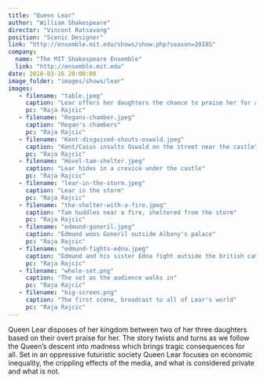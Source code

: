 ```yaml
---
title: "Queen Lear"
author: "William Shakespeare"
director: "Vincent Ratsavong"
position: "Scenic Designer"
link: "http://ensemble.mit.edu/shows/show.php?season=2018S"
company:
  name: "The MIT Shakespeare Ensemble"
  link: "http://ensemble.mit.edu"
date: 2018-03-16 20:00:00
image_folder: "images/shows/lear"
images:
   - filename: "table.jpeg"
     caption: "Lear offers her daughters the chance to praise her for a slice of the Kingdom, in a public, broadcast setting."
     pc: "Raja Rajcic"
   - filename: "Regans-chamber.jpeg"
     caption: "Regan's chambers"
     pc: "Raja Rajcic"
   - filename: "Kent-disguised-shouts-oswald.jpeg"
     caption: "Kent/Caius insults Oswald on the street near the castle"
     pc: "Raja Rajcic"
   - filename: "Hovel-tam-shelter.jpeg"
     caption: "Lear hides in a crevice under the castle"
     pc: "Raja Rajcic"
   - filename: "lear-in-the-storm.jpeg"
     caption: "Lear in the storm"
     pc: "Raja Rajcic"
   - filename: "the-shelter-with-a-fire.jpeg"
     caption: "Tam huddles near a fire, sheltered from the storm"
     pc: "Raja Rajcic"
   - filename: "edmund-goneril.jpeg"
     caption: "Edmund woos Goneril outside Albany's palace"
     pc: "Raja Rajcic"
   - filename: "edmund-fights-edna.jpeg"
     caption: "Edmund and his sister Edna fight outside the british camp"
     pc: "Raja Rajcic"
   - filename: "whole-set.png"
     caption: "The set as the audience walks in"
     pc: "Raja Rajcic"
   - filename: "big-screen.png"
     caption: "The first scene, broadcast to all of Lear's world"
     pc: "Raja Rajcic"
---
```


Queen Lear disposes of her kingdom between two of her three daughters based on their overt praise for her. The story twists and turns as we follow the Queen’s descent into madness which brings tragic consequences for all. Set in an oppressive futuristic society Queen Lear focuses on economic inequality, the crippling effects of the media, and what is considered private and what is not.




